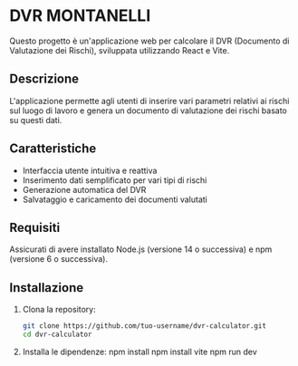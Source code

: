 # DVR MONTANELLI
Questo progetto è un'applicazione web per calcolare il DVR (Documento di Valutazione dei Rischi), sviluppata utilizzando React e Vite.

## Descrizione

L'applicazione permette agli utenti di inserire vari parametri relativi ai rischi sul luogo di lavoro e genera un documento di valutazione dei rischi basato su questi dati.

## Caratteristiche

- Interfaccia utente intuitiva e reattiva
- Inserimento dati semplificato per vari tipi di rischi
- Generazione automatica del DVR
- Salvataggio e caricamento dei documenti valutati

## Requisiti

Assicurati di avere installato Node.js (versione 14 o successiva) e npm (versione 6 o successiva).

## Installazione

1. Clona la repository:
   ```bash
   git clone https://github.com/tuo-username/dvr-calculator.git
   cd dvr-calculator
2. Installa le dipendenze:
   npm install
   npm install vite
   npm run dev
